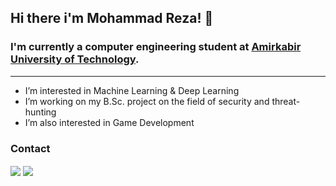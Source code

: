 
## Hi there i'm Mohammad Reza! 🙌   


### I'm currently a computer engineering student at [Amirkabir University of Technology](https://aut.ac.ir/en).  
---

-  I’m interested in Machine Learning & Deep Learning
-  I’m working on my B.Sc. project on the field of security and threat-hunting
-  I’m also interested in Game Development
<!-- <div>
  <img height="200px" src="https://github-readme-stats.vercel.app/api?username=MrezaDorudian&show_icons=true&theme=dark" />
  <img height="200px" src="https://github-readme-stats.vercel.app/api/top-langs/?username=MrezaDorudian&layout=compact&langs_count=7&theme=dark"/>
</div> -->



### Contact

<a href="mailto:mr.dorudian@gmail.com"><img align="center" src="https://img.shields.io/badge/Gmail-D14836?style=for-the-badge&logo=gmail&logoColor=white" /></a>
<a href="https://www.linkedin.com/in/iamelmo/"><img align="center" src="https://img.shields.io/badge/LinkedIn-0077B5?style=for-the-badge&logo=linkedin&logoColor=white" /></a>
